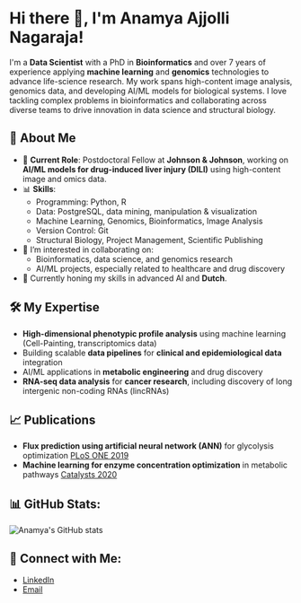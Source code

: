 # Hi there 👋, I'm Anamya Ajjolli Nagaraja!

I'm a **Data Scientist** with a PhD in **Bioinformatics** and over 7 years of experience applying **machine learning** and **genomics** technologies to advance life-science research. My work spans high-content image analysis, genomics data, and developing AI/ML models for biological systems. I love tackling complex problems in bioinformatics and collaborating across diverse teams to drive innovation in data science and structural biology.

## 🚀 About Me

- 🧬 **Current Role**: Postdoctoral Fellow at **Johnson & Johnson**, working on **AI/ML models for drug-induced liver injury (DILI)** using high-content image and omics data.
- 📊 **Skills**: 
  - Programming: Python, R
  - Data: PostgreSQL, data mining, manipulation & visualization
  - Machine Learning, Genomics, Bioinformatics, Image Analysis
  - Version Control: Git
  - Structural Biology, Project Management, Scientific Publishing
- 👯 I’m interested in collaborating on:
  - Bioinformatics, data science, and genomics research
  - AI/ML projects, especially related to healthcare and drug discovery
- 🌱 Currently honing my skills in advanced AI and **Dutch**.

## 🛠️ My Expertise

- **High-dimensional phenotypic profile analysis** using machine learning (Cell-Painting, transcriptomics data)
- Building scalable **data pipelines** for **clinical and epidemiological data** integration
- AI/ML applications in **metabolic engineering** and drug discovery
- **RNA-seq data analysis** for **cancer research**, including discovery of long intergenic non-coding RNAs (lincRNAs)

## 📈 Publications

- **Flux prediction using artificial neural network (ANN)** for glycolysis optimization [PLoS ONE 2019](https://doi.org/10.1371/journal.pone.0216178)
- **Machine learning for enzyme concentration optimization** in metabolic pathways [Catalysts 2020](https://doi.org/10.3390/catal10030291)

## 📊 GitHub Stats:

![Anamya's GitHub stats](https://github-readme-stats.vercel.app/api?username=Anamya&show_icons=true&theme=radical)

## 🔗 Connect with Me:

- [LinkedIn](https://www.linkedin.com/in/anamya-an)
- [Email](mailto:ajjolli.an@gmail.com)
